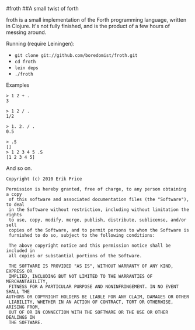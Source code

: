 #froth
##A small twist of forth

froth is a small implementation of the Forth programming language, written in
Clojure. It's not fully finished, and is the product of a few hours of messing 
around.

Running (require Leiningen):
*  `git clone git://github.com/boredomist/froth.git`
*  `cd froth`
*  `lein deps`
*  `./froth`

Examples

    > 1 2 + .
    3

    > 1 2 / .
    1/2

    > 1. 2. / .
    0.5

    > .S
    []
    > 1 2 3 4 5 .S
    [1 2 3 4 5]

And so on.

    Copyright (c) 2010 Erik Price

    Permission is hereby granted, free of charge, to any person obtaining a copy
     of this software and associated documentation files (the "Software"), to deal
     in the Software without restriction, including without limitation the rights
     to use, copy, modify, merge, publish, distribute, sublicense, and/or sell
     copies of the Software, and to permit persons to whom the Software is
     furnished to do so, subject to the following conditions:
    
     The above copyright notice and this permission notice shall be included in
     all copies or substantial portions of the Software.

     THE SOFTWARE IS PROVIDED "AS IS", WITHOUT WARRANTY OF ANY KIND, EXPRESS OR
     IMPLIED, INCLUDING BUT NOT LIMITED TO THE WARRANTIES OF MERCHANTABILITY,
     FITNESS FOR A PARTICULAR PURPOSE AND NONINFRINGEMENT. IN NO EVENT SHALL THE
    AUTHORS OR COPYRIGHT HOLDERS BE LIABLE FOR ANY CLAIM, DAMAGES OR OTHER
     LIABILITY, WHETHER IN AN ACTION OF CONTRACT, TORT OR OTHERWISE, ARISING FROM,
     OUT OF OR IN CONNECTION WITH THE SOFTWARE OR THE USE OR OTHER DEALINGS IN
     THE SOFTWARE.

